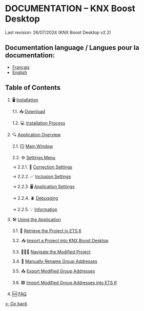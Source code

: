 # DOCUMENTATION – KNX Boost Desktop

Last revision: 26/07/2024 (KNX Boost Desktop v2.2)

## Documentation language / Langues pour la documentation:
- [Français](README.md)
- [English](README-EN.md)

## Table of Contents
1. 🖥 [Installation](Installation/installation-en.md)

   1.1. 📥 [Download](Installation/download.md)

   1.2. 💻 [Installation Process](Installation/installingtheapp.md)

2. 🔍 [Application Overview](#application-overview)

   2.1. 🪟 [Main Window](#main-window)

   2.2. ⚙️ [Settings Menu](#settings-menu)

   → 2.2.1. 📝 [Correction Settings](#correction-settings)

   → 2.2.2. ✅ [Inclusion Settings](#information)

   → 2.2.3. 🖥 [Application Settings](#application-settings)

   → 2.2.4. 🪲 [Debugging](#debugging)

   → 2.2.5. 💡 [Information](#information)

4. 🛠 [Using the Application](#using-the-application)

   3.1. 📁 [Retrieve the Project in ETS 6](#retrieve-the-project-in-ets-6)

   3.2. 📥 [Import a Project into KNX Boost Desktop](#import-a-project-into-knx-boost-desktop)

   3.3. 🚶‍♂️‍➡️ [Navigate the Modified Project](#navigate-the-modified-project)

   3.4. 📝 [Manually Rename Group Addresses](#manually-rename-group-addresses)

   3.5. 📤 [Export Modified Group Addresses](UtilisationApplication/EN-export-modified-group-addresses.md)

   3.6. 🟩 [Import Modified Group Addresses into ETS 6](UtilisationApplication/EN-import-modified-group-addresses-into-ets-6.md)

4. 🆘 [FAQ](FAQ/faq-en.md)


[← Go back](../)
